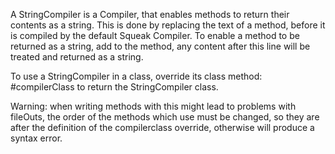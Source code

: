 A StringCompiler is a Compiler, that enables methods to return their contents as a string.
This is done by replacing the text of a method, before it is compiled by the default Squeak Compiler.
To enable a method to be returned as a string, add <String> to the method, any content after this line will be treated and returned as a string.

To use a StringCompiler in a class, override its class method: #compilerClass to return the StringCompiler class.

Warning: when writing methods with <String> this might lead to problems with fileOuts, the order of the methods which use <String> must be changed, so they are after the definition of the compilerclass override, otherwise <String>  will produce a syntax error.